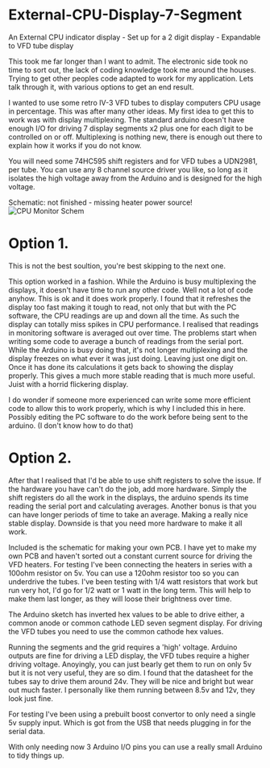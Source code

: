 # External-CPU-Display-7-Segment
An External CPU indicator display - Set up for a 2 digit display - Expandable to VFD tube display

This took me far longer than I want to admit. The electronic side took no time to sort out, the lack of coding knowledge took me around the houses. Trying to get other peoples code adapted to work for my application. Lets talk through it, with various options to get an end result.

I wanted to use some retro IV-3 VFD tubes to display computers CPU usage in percentage. This was after many other ideas. My first idea to get this to work was with display multiplexing. The standard arduino doesn't have enough I/O for driving 7 display segments x2 plus one for each digit to be controlled on or off. Multiplexing is nothing new, there is enough out there to explain how it works if you do not know.

You will need some 74HC595 shift registers and for VFD tubes a UDN2981, per tube. You can use any 8 channel source driver you like, so long as it isolates the high voltage away from the Arduino and is designed for the high voltage.

Schematic: not finished - missing heater power source!
![CPU Monitor Schem](https://user-images.githubusercontent.com/65309612/81947803-df5c0800-95f8-11ea-93c5-d733ee2ebe9a.png)


# Option 1.

This is not the best soultion, you're best skipping to the next one.

This option worked in a fashion. While the Arduino is busy multiplexing the displays, it doesn't have time to run any other code. Well not a lot of code anyhow. This is ok and it does work properly. I found that it refreshes the display too fast making it tough to read, not only that but with the PC software, the CPU readings are up and down all the time. As such the display can totally miss spikes in CPU performance. I realised that readings in monitoring software is averaged out over time. The problems start when writing some code to average a bunch of readings from the serial port. While the Arduino is busy doing that, it's not longer multiplexing and the display freezes on what ever it was just doing. Leaving just one digit on. Once it has done its calculations it gets back to showing the display properly. This gives a much more stable reading that is much more useful. Juist with a horrid flickering display.

I do wonder if someone more experienced can write some more efficient code to allow this to work properly, which is why I included this in here. Possibly editing the PC software to do the work before being sent to the arduino. (I don't know how to do that)

# Option 2.

After that I realised that I'd be able to use shift registers to solve the issue. If the hardware you have can't do the job, add more hardware. Simply the shift registers do all the work in the displays, the arduino spends its time reading the serial port and calculating averages. Another bonus is that you can have longer periods of time to take an average. Making a really nice stable display. Downside is that you need more hardware to make it all work.

Included is the schematic for making your own PCB. I have yet to make my own PCB and haven't sorted out a constant current source for driving the VFD heaters. For testing I've been connecting the heaters in series with a 100ohm resistor on 5v. You can use a 120ohm resistor too so you can underdrive the tubes. I've been testing with 1/4 watt resistors that work but run very hot, I'd go for 1/2 watt or 1 watt in the long term. This will help to make them last longer, as they will loose their brightness over time.

The Arduino sketch has inverted hex values to be able to drive either, a common anode or common cathode LED seven segment display. For driving the VFD tubes you need to use the common cathode hex values.

Running the segments and the grid requires a 'high' voltage. Arduino outputs are fine for driving a LED display, the VFD tubes require a higher driving voltage. Anoyingly, you can just bearly get them to run on only 5v but it is not very useful, they are so dim. I found that the datasheet for the tubes say to drive them around 24v. They will be nice and bright but wear out much faster. I personally like them running between 8.5v and 12v, they look just fine.

For testing I've been using a prebuilt boost convertor to only need a single 5v supply input. Which is got from the USB that needs plugging in for the serial data.

With only needing now 3 Arduino I/O pins you can use a really small Arduino to tidy things up. 
